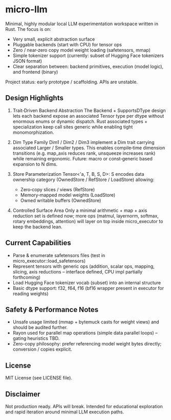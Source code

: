# micro-llm

Minimal, highly modular local LLM experimentation workspace written in Rust. The focus is on:
- Very small, explicit abstraction surface
- Pluggable backends (start with CPU) for tensor ops
- Zero / near‑zero copy model weight loading (safetensors, mmap)
- Simple tokenizer support (currently: subset of Hugging Face tokenizers JSON format)
- Clear separation between: backend primitives, execution (model logic), and frontend (binary)

Project status: early prototype / scaffolding. APIs are unstable.

## Design Highlights

1. Trait‑Driven Backend Abstraction
   The Backend + SupportsDType design lets each backend expose an associated Tensor type per dtype without enormous enums or dynamic dispatch. Rust associated types + specialization keep call sites generic while enabling tight monomorphization.

2. Dim Type Family
   Dim1 / Dim2 / Dim3 implement a Dim trait carrying associated Larger / Smaller types. This enables compile‑time dimension transitions (e.g. map_axis reduces rank, unsqueeze increases rank) while remaining ergonomic. Future: macro or const‑generic based expansion to N dims.

3. Store Parameterization
   Tensor<'a, T, B, S, D>: S encodes data ownership category (OwnedStore / RefStore / LoadStore) allowing:
   - Zero‑copy slices / views (RefStore)
   - Memory‑mapped model weights (LoadStore)
   - Owned writable buffers (OwnedStore)

4. Controlled Surface Area
   Only a minimal arithmetic + map + axis reduction set is defined now; more ops (matmul, layernorm, softmax, rotary embeddings, attention) will layer on top inside micro_executor to keep the backend lean.

## Current Capabilities

- Parse & enumerate safetensors files (test in micro_executor::load_safetensors)
- Represent tensors with generic ops (addition, scalar ops, mapping, slicing, axis reductions – interface defined, CPU impl partially forthcoming)
- Load Hugging Face tokenizer vocab (subset) into an internal structure
- Basic dtype support: f32, f64, f16 (bf16 wrapper present in executor for reading weights)



## Safety & Performance Notes

- Unsafe usage limited (mmap + bytemuck casts for weight views) and should be audited further.
- Rayon used for parallel map operations (simple data parallel loops) – gating heuristics TBD.
- Zero-copy philosophy: prefer referencing model weight bytes directly; conversion / copies explicit.


## License

MIT License (see LICENSE file).

## Disclaimer

Not production ready. APIs will break. Intended for educational exploration and rapid iteration around minimal LLM execution paths.
